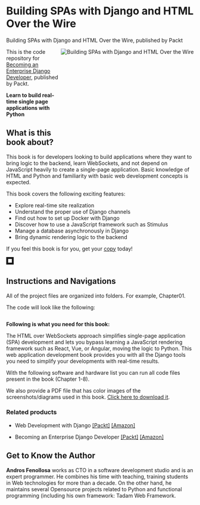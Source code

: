 # Building SPAs with Django and HTML Over the Wire
Building SPAs with Django and HTML Over the Wire, published by Packt

<a href="https://www.packtpub.com/product/building-spas-with-django-and-html-overthe-wire/9781803240190"><img src="https://static.packt-cdn.com/products/9781803240190/cover/smaller" alt="Building SPAs with Django and HTML Over the Wire" height="256px" align="right"></a>

This is the code repository for [Becoming an Enterprise Django Developer](https://www.packtpub.com/product//building-spas-with-django-and-html-overthe-wire/9781803240190), published by Packt.

**Learn to build real-time single page applications with Python**

## What is this book about?

This book is for developers looking to build applications where they want to bring logic to the backend, learn WebSockets, and not depend on JavaScript heavily to create a single-page application. Basic knowledge of HTML and Python and familiarity with basic web development concepts is expected.

This book covers the following exciting features:

* Explore real-time site realization
* Understand the proper use of Django channels
* Find out how to set up Docker with Django
* Discover how to use a JavaScript framework such as Stimulus
* Manage a database asynchronously in Django
* Bring dynamic rendering logic to the backend

If you feel this book is for you, get your [copy](https://www.amazon.com/dp/1803240199) today!

<a href="https://www.packtpub.com/?utm_source=github&utm_medium=banner&utm_campaign=GitHubBanner"><img src="https://raw.githubusercontent.com/PacktPublishing/GitHub/master/GitHub.png" 
alt="https://www.packtpub.com/" border="5" /></a>


## Instructions and Navigations
All of the project files are organized into folders. For example, Chapter01.

The code will look like the following:

```

```

**Following is what you need for this book:**

The HTML over WebSockets approach simplifies single-page application (SPA) development and lets you bypass learning a JavaScript rendering framework such as React, Vue, or Angular, moving the logic to Python. This web application development book provides you with all the Django tools you need to simplify your developments with real-time results.

With the following software and hardware list you can run all code files present in the book (Chapter 1-8).

We also provide a PDF file that has color images of the screenshots/diagrams used in this book. [Click here to download it](https://packt.link/2q526).

### Related products <Other books you may enjoy>
* Web Development with Django [[Packt]](https://www.packtpub.com/product/web-development-with-django/9781839212505) [[Amazon]](https://www.amazon.com/Web-Development-Django-applications-Python-based/dp/1839212500)

*  Becoming an Enterprise Django Developer	[[Packt]](https://www.packtpub.com/product/becoming-an-enterprise-django-developer/9781801073639) [[Amazon]](https://www.amazon.com/Python-Microservices-Development-lightweight-microservices/dp/1801076308)

## Get to Know the Author
**Andros Fenollosa** works as CTO in a software development studio and is an expert programmer. He combines his time with teaching, training students in Web technologies for more than a decade. On the other hand, he maintains several Opensource projects related to Python and functional programming (including his own framework: Tadam Web Framework.

